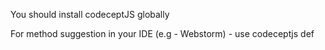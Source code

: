 You should install codeceptJS globally

For method suggestion in your IDE (e.g - Webstorm) - use codeceptjs def